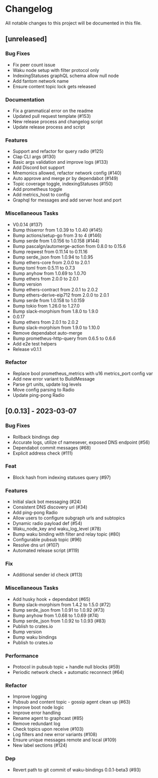 # Changelog

All notable changes to this project will be documented in this file.

## [unreleased]

### Bug Fixes

- Fix peer count issue
- Waku node setup with filter protocol only
- IndexingStatuses graphQL schema allow null node
- Add fantom network name
- Ensure content topic lock gets released

### Documentation

- Fix a grammatical error on the readme
- Updated pull request template (#153)
- New release process and changelog script
- Update release process and script

### Features

- Support and refactor for query radio (#125)
- Clap CLI args (#130)
- Basic args validation and improve logs (#133)
- Add Discord bot support
- Mnemonics allowed, refactor network config (#140)
- Auto approve and merge pr by dependabot (#149)
- Topic coverage toggle, indexingStatuses (#150)
- Add prometheus toggle
- Add metrics_host to config
- Graphql for messages and add server host and port

### Miscellaneous Tasks

- V0.0.14 (#137)
- Bump thiserror from 1.0.39 to 1.0.40 (#145)
- Bump actions/setup-go from 3 to 4 (#146)
- Bump serde from 1.0.156 to 1.0.158 (#144)
- Bump pascalgn/automerge-action from 0.8.0 to 0.15.6
- Bump reqwest from 0.11.14 to 0.11.16
- Bump serde_json from 1.0.94 to 1.0.95
- Bump ethers-core from 2.0.0 to 2.0.1
- Bump toml from 0.5.11 to 0.7.3
- Bump anyhow from 1.0.69 to 1.0.70
- Bump ethers from 2.0.0 to 2.0.1
- Bump version
- Bump ethers-contract from 2.0.1 to 2.0.2
- Bump ethers-derive-eip712 from 2.0.0 to 2.0.1
- Bump serde from 1.0.158 to 1.0.159
- Bump tokio from 1.26.0 to 1.27.0
- Bump slack-morphism from 1.8.0 to 1.9.0
- 0.0.17
- Bump ethers from 2.0.1 to 2.0.2
- Bump slack-morphism from 1.9.0 to 1.10.0
- Remove dependabot auto-merge
- Bump prometheus-http-query from 0.6.5 to 0.6.6
- Add e2e test helpers
- Release v0.1.1

### Refactor

- Replace bool prometheus_metrics with u16 metrics_port config var
- Add new error variant to BuildMessage
- Parse grt units, update log levels
- Move config parsing to Radio
- Update ping-pong Radio

## [0.0.13] - 2023-03-07

### Bug Fixes

- Rollback bindings dep
- Accurate logs, utilize cf namesever, exposed DNS endpoint (#56)
- Dependabot commit messages (#68)
- Explicit address check (#111)

### Feat

- Block hash from indexing statuses query (#97)

### Features

- Initial slack bot messaging (#24)
- Consistent DNS discovery url (#34)
- Add ping-pong Radio
- Allow users to configure subgraph urls and subtopics
- Dynamic radio payload def (#54)
- Waku_node_key and waku_log_level (#78)
- Bump waku binding with filter and relay topic (#80)
- Configurable pubsub topic (#96)
- Resolve dns url (#107)
- Automated release script (#119)

### Fix

- Additional sender id check (#113)

### Miscellaneous Tasks

- Add husky hook + dependabot (#65)
- Bump slack-morphism from 1.4.2 to 1.5.0 (#72)
- Bump serde_json from 1.0.91 to 1.0.92 (#73)
- Bump anyhow from 1.0.68 to 1.0.69 (#74)
- Bump serde_json from 1.0.92 to 1.0.93 (#83)
- Publish to crates.io
- Bump version
- Bump waku bindings
- Publish to crates.io

### Performance

- Protocol in pubsub topic + handle null blocks (#59)
- Periodic network check + automatic reconnect (#64)

### Refactor

- Improve logging
- Pubsub and content topic - gossip agent clean up (#63)
- Improve boot node logic
- Improve error handling
- Rename agent to graphcast (#85)
- Remove redundant log
- Check topics upon receive (#103)
- Log filters and new error variants (#108)
- Ensure unique messages remote and local (#109)
- New label sections (#124)

### Dep

- Revert path to git commit of waku-bindings 0.0.1-beta3 (#93)

<!-- generated by git-cliff -->
